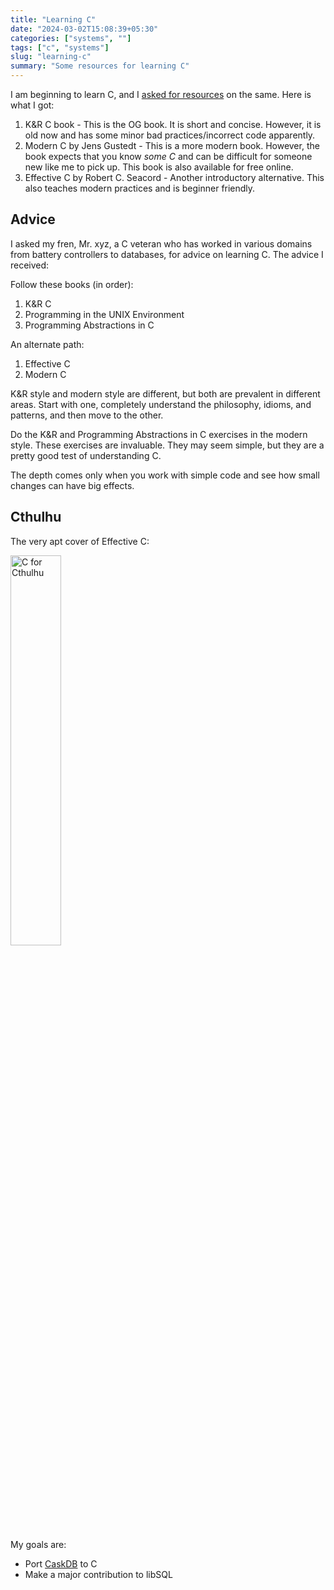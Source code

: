 ```yaml
---
title: "Learning C"
date: "2024-03-02T15:08:39+05:30"
categories: ["systems", ""]
tags: ["c", "systems"]
slug: "learning-c"
summary: "Some resources for learning C"
---
```


I am beginning to learn C, and I [asked for resources](https://twitter.com/iavins/status/1625896692175486976) on the same. Here is what I got:

1. K&R C book - This is the OG book. It is short and concise. However, it is old now and has some minor bad practices/incorrect code apparently.
2. Modern C by Jens Gustedt - This is a more modern book. However, the book expects that you know _some C_ and can be difficult for someone new like me to pick up. This book is also available for free online.
3. Effective C by Robert C. Seacord - Another introductory alternative. This also teaches modern practices and is beginner friendly.

## Advice

I asked my fren, Mr. xyz, a C veteran who has worked in various domains from battery controllers to databases, for advice on learning C. The advice I received:

Follow these books (in order): 
  
1. K&R C
2. Programming in the UNIX Environment
3. Programming Abstractions in C


An alternate path:

1. Effective C
2. Modern C

K&R style and modern style are different, but both are prevalent in different areas. Start with one, completely understand the philosophy, idioms, and patterns, and then move to the other.

Do the K&R and Programming Abstractions in C exercises in the modern style. These exercises are invaluable. They may seem simple, but they are a pretty good test of understanding C.

The depth comes only when you work with simple code and see how small changes can have big effects.

## Cthulhu

The very apt cover of Effective C:

<img src="/blag/images/2024/c-for-cthulhu.jpeg" alt="C for Cthulhu" style="width: 40%;"/>

My goals are:
- Port [CaskDB](https://github.com/avinassh/py-caskdb) to C
- Make a major contribution to libSQL
